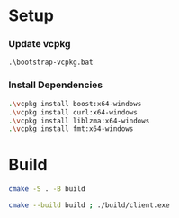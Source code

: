 
# Setup

### Update vcpkg
`.\bootstrap-vcpkg.bat`

### Install Dependencies

```sh
.\vcpkg install boost:x64-windows
.\vcpkg install curl:x64-windows
.\vcpkg install liblzma:x64-windows
.\vcpkg install fmt:x64-windows
```

# Build

```sh
cmake -S . -B build
```

```sh
cmake --build build ; ./build/client.exe
```
